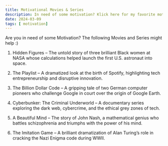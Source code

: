 ```yaml
---
title: Motivational Movies & Series
description: In need of some motivation? Klick here for my favorite motivation boosters. 
date: 2024-03-09
tags: [ motivation]
---
```

Are you in need of some Motivation? The following Movies and Series might help :)


1. Hidden Figures – The untold story of three brilliant Black women at NASA whose calculations helped launch the first U.S. astronaut into space.

2. The Playlist – A dramatized look at the birth of Spotify, highlighting tech entrepreneurship and disruptive innovation.

3. The Billion Dollar Code – A gripping tale of two German computer pioneers who challenge Google in court over the origin of Google Earth.

4. Cyberbunker: The Criminal Underworld – A documentary series exploring the dark web, cybercrime, and the ethical grey zones of tech.

5. A Beautiful Mind – The story of John Nash, a mathematical genius who battles schizophrenia and triumphs with the power of his mind.

6. The Imitation Game – A brilliant dramatization of Alan Turing’s role in cracking the Nazi Enigma code during WWII.